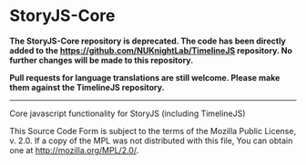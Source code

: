 StoryJS-Core
============

**The StoryJS-Core repository is deprecated. The code has been directly added to the https://github.com/NUKnightLab/TimelineJS repository. No further changes will be made to this repository.**

**Pull requests for language translations are still welcome. Please make them against the TimelineJS repository.**

---

Core javascript functionality for StoryJS (including TimelineJS)

This Source Code Form is subject to the terms of the Mozilla Public
License, v. 2.0. If a copy of the MPL was not distributed with this
file, You can obtain one at http://mozilla.org/MPL/2.0/.
